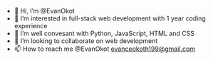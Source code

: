 - 👋 Hi, I’m @EvanOkot
- 👀 I’m interested in full-stack web development with 1 year coding experience
- 🌱 I’m well convesant with Python, JavaScript, HTML and CSS
- 💞️ I’m looking to collaborate on web development
- 📫 How to reach me @EvanOkot evanceokoth199@gmail.com

<!---
EvanOkot/EvanOkot is a ✨ special ✨ repository because its `README.md` (this file) appears on your GitHub profile.
You can click the Preview link to take a look at your changes.
--->
